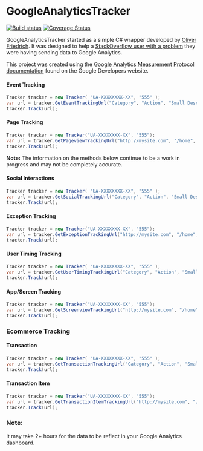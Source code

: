 # GoogleAnalyticsTracker
[![Build status](https://ci.appveyor.com/api/projects/status/udlspav2sr7fu3dc/branch/master?svg=true)](https://ci.appveyor.com/project/RandomlyKnighted/googleanalyticstracker/branch/master)
[![Coverage Status](https://coveralls.io/repos/RandomlyKnighted/GoogleAnalyticsTracker/badge.svg?branch=master&service=github)](https://coveralls.io/github/RandomlyKnighted/GoogleAnalyticsTracker?branch=master)

GoogleAnalyticsTracker started as a simple C# wrapper developed by [Oliver Friedrich](https://gist.github.com/0liver/11229128). It was designed to help a [StackOverflow user with a problem](http://stackoverflow.com/a/23253778/1110819) they were having sending data to Google Analytics.

This project was created using the [Google Analytics Measurement Protocol documentation](https://developers.google.com/analytics/devguides/collection/protocol/v1/devguide) found on the Google Developers website.

#### **Event Tracking**
```csharp
Tracker tracker = new Tracker( "UA-XXXXXXXX-XX", "555" );
var url = tracker.GetEventTrackingUrl("Category", "Action", "Small Description");
tracker.Track(url);
```
#### **Page Tracking**

```csharp
Tracker tracker = new Tracker("UA-XXXXXXXX-XX", "555");
var url = tracker.GetPageviewTrackingUrl("http://mysite.com", "/home", "Home Page");
tracker.Track(url);
```

**Note:** The information on the methods below continue to be a work in progress and may not be completely accurate. 

#### **Social Interactions**
```csharp
Tracker tracker = new Tracker( "UA-XXXXXXXX-XX", "555" );
var url = tracker.GetSocialTrackingUrl("Category", "Action", "Small Description");
tracker.Track(url);
```
#### **Exception Tracking**

```csharp
Tracker tracker = new Tracker("UA-XXXXXXXX-XX", "555");
var url = tracker.GetExceptionTrackingUrl("http://mysite.com", "/home", "Home Page");
tracker.Track(url);
```

#### **User Timing Tracking**
```csharp
Tracker tracker = new Tracker( "UA-XXXXXXXX-XX", "555" );
var url = tracker.GetUserTimingTrackingUrl("Category", "Action", "Small Description");
tracker.Track(url);
```
#### **App/Screen Tracking**

```csharp
Tracker tracker = new Tracker("UA-XXXXXXXX-XX", "555");
var url = tracker.GetScreenviewTrackingUrl("http://mysite.com", "/home", "Home Page");
tracker.Track(url);
```

### **Ecommerce Tracking**

#### **Transaction**
```csharp
Tracker tracker = new Tracker( "UA-XXXXXXXX-XX", "555" );
var url = tracker.GetTransactionTrackingUrl("Category", "Action", "Small Description");
tracker.Track(url);
```
#### **Transaction Item**

```csharp
Tracker tracker = new Tracker("UA-XXXXXXXX-XX", "555");
var url = tracker.GetTransactionItemTrackingUrl("http://mysite.com", "/home", "Home Page");
tracker.Track(url);
```

### **Note:**
It may take 2+ hours for the data to be reflect in your Google Analytics dashboard.
